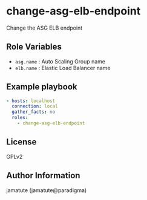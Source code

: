 # change-asg-elb-endpoint

Change the ASG ELB endpoint

## Role Variables

* `asg.name`                    : Auto Scaling Group name
* `elb.name`                    : Elastic Load Balancer name

## Example playbook

```yaml
- hosts: localhost
  connection: local
  gather_facts: no
  roles:
    - change-asg-elb-endpoint
```

## License

GPLv2

## Author Information
jamatute (jamatute@paradigma)
